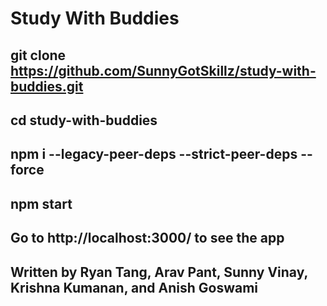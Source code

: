 # Study With Buddies

## git clone https://github.com/SunnyGotSkillz/study-with-buddies.git

## cd study-with-buddies

## npm i --legacy-peer-deps --strict-peer-deps --force

## npm start

## Go to http://localhost:3000/ to see the app

## Written by Ryan Tang, Arav Pant, Sunny Vinay, Krishna Kumanan, and Anish Goswami
